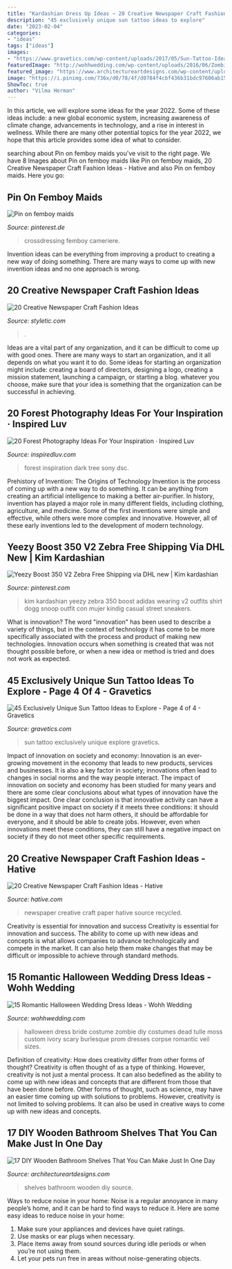 ```yaml
---
title: "Kardashian Dress Up Ideas ~ 20 Creative Newspaper Craft Fashion Ideas"
description: "45 exclusively unique sun tattoo ideas to explore"
date: "2023-02-04"
categories:
- "ideas"
tags: ["ideas"]
images:
- "https://www.gravetics.com/wp-content/uploads/2017/05/Sun-Tattoo-Ideas.jpg"
featuredImage: "http://wohhwedding.com/wp-content/uploads/2016/06/Zombie-Bride-Halloween-Wedding-Dress.jpg"
featured_image: "https://www.architectureartdesigns.com/wp-content/uploads/2016/09/8-15.jpg"
image: "https://i.pinimg.com/736x/d0/78/4f/d0784f4cbf436b31bdc97606ab15024e.jpg"
ShowToc: true
author: "Vilma Herman"
---
```



In this article, we will explore some ideas for the year 2022. Some of these ideas include: a new global economic system, increasing awareness of climate change, advancements in technology, and a rise in interest in wellness. While there are many other potential topics for the year 2022, we hope that this article provides some idea of what to consider.

	

		
searching about Pin on femboy maids you've visit to the right page. We have 8 Images about Pin on femboy maids like Pin on femboy maids, 20 Creative Newspaper Craft Fashion Ideas - Hative and also Pin on femboy maids. Here you go:
		
    
## Pin On Femboy Maids

<img loading=lazy src="https://i.pinimg.com/736x/d0/78/4f/d0784f4cbf436b31bdc97606ab15024e.jpg" onerror="this.onerror=null;this.src='https://tse1.mm.bing.net/th?id=OIP.ZeWFbtvXCxs8EGDWPh3lBgHaJ3&amp;pid=15.1';" alt="Pin on femboy maids">

_Source: pinterest.de_

>crossdressing femboy cameriere. 

	

Invention ideas can be everything from improving a product to creating a new way of doing something. There are many ways to come up with new invention ideas and no one approach is wrong.

    
## 20 Creative Newspaper Craft Fashion Ideas

<img loading=lazy src="https://styletic.com/wp-content/uploads/2014/10/newspaper-craft-fashion-ideas/8-creative-newspaper-craft-fashion-ideas.jpg" onerror="this.onerror=null;this.src='https://tse1.mm.bing.net/th?id=OIP._4cEe71YtSgyf5UpctjbPQHaM-&amp;pid=15.1';" alt="20 Creative Newspaper Craft Fashion Ideas">

_Source: styletic.com_

>. 

	

Ideas are a vital part of any organization, and it can be difficult to come up with good ones. There are many ways to start an organization, and it all depends on what you want it to do. Some ideas for starting an organization might include: creating a board of directors, designing a logo, creating a mission statement, launching a campaign, or starting a blog. whatever you choose, make sure that your idea is something that the organization can be successful in achieving.

    
## 20 Forest Photography Ideas For Your Inspiration · Inspired Luv

<img loading=lazy src="http://www.inspiredluv.com/wp-content/uploads/2016/12/forest_tree_dark_forest_photography.jpg" onerror="this.onerror=null;this.src='https://tse2.mm.bing.net/th?id=OIP.l6n_PpBvzvcaH6YMIGN73QHaNK&amp;pid=15.1';" alt="20 Forest Photography Ideas For Your Inspiration · Inspired Luv">

_Source: inspiredluv.com_

>forest inspiration dark tree sony dsc. 

	

Prehistory of Invention: The Origins of Technology
Invention is the process of coming up with a new way to do something. It can be anything from creating an artificial intelligence to making a better air-purifier. In history, invention has played a major role in many different fields, including clothing, agriculture, and medicine. Some of the first inventions were simple and effective, while others were more complex and innovative. However, all of these early inventions led to the development of modern technology.

    
## Yeezy Boost 350 V2 Zebra Free Shipping Via DHL New | Kim Kardashian

<img loading=lazy src="https://i.pinimg.com/736x/6d/08/29/6d0829d57b3b2da6263b181537a20fbf.jpg" onerror="this.onerror=null;this.src='https://tse3.mm.bing.net/th?id=OIP.Hnm2gavw4LZj8mMf0hSjVAHaLH&amp;pid=15.1';" alt="Yeezy Boost 350 V2 Zebra Free Shipping via DHL new | Kim kardashian">

_Source: pinterest.com_

>kim kardashian yeezy zebra 350 boost adidas wearing v2 outfits shirt dogg snoop outfit con mujer kindig casual street sneakers. 

	

What is innovation?
The word "innovation" has been used to describe a variety of things, but in the context of technology it has come to be more specifically associated with the process and product of making new technologies. Innovation occurs when something is created that was not thought possible before, or when a new idea or method is tried and does not work as expected.

    
## 45 Exclusively Unique Sun Tattoo Ideas To Explore - Page 4 Of 4 - Gravetics

<img loading=lazy src="https://www.gravetics.com/wp-content/uploads/2017/05/Sun-Tattoo-Ideas.jpg" onerror="this.onerror=null;this.src='https://tse4.mm.bing.net/th?id=OIP.chZz6xsHMx8684StLyFmkwHaJQ&amp;pid=15.1';" alt="45 Exclusively Unique Sun Tattoo Ideas to Explore - Page 4 of 4 - Gravetics">

_Source: gravetics.com_

>sun tattoo exclusively unique explore gravetics. 

	

Impact of innovation on society and economy:
Innovation is an ever-growing movement in the economy that leads to new products, services and businesses. It is also a key factor in society; innovations often lead to changes in social norms and the way people interact. The impact of innovation on society and economy has been studied for many years and there are some clear conclusions about what types of innovation have the biggest impact. 
One clear conclusion is that innovative activity can have a significant positive impact on society if it meets three conditions: it should be done in a way that does not harm others, it should be affordable for everyone, and it should be able to create jobs. However, even when innovations meet these conditions, they can still have a negative impact on society if they do not meet other specific requirements.

    
## 20 Creative Newspaper Craft Fashion Ideas - Hative

<img loading=lazy src="https://hative.com/wp-content/uploads/2014/10/newspaper-craft-fashion-ideas/14-creative-newspaper-craft-fashion-ideas.jpg" onerror="this.onerror=null;this.src='https://tse1.mm.bing.net/th?id=OIP.LGUML7UIRXT0iilHjTsgxQHaLH&amp;pid=15.1';" alt="20 Creative Newspaper Craft Fashion Ideas - Hative">

_Source: hative.com_

>newspaper creative craft paper hative source recycled. 

	

Creativity is essential for innovation and success
Creativity is essential for innovation and success. The ability to come up with new ideas and concepts is what allows companies to advance technologically and compete in the market. It can also help them make changes that may be difficult or impossible to achieve through standard methods.

    
## 15 Romantic Halloween Wedding Dress Ideas - Wohh Wedding

<img loading=lazy src="http://wohhwedding.com/wp-content/uploads/2016/06/Zombie-Bride-Halloween-Wedding-Dress.jpg" onerror="this.onerror=null;this.src='https://tse1.mm.bing.net/th?id=OIP.TIfLGuzpJICebLNbC2iD_wHaLA&amp;pid=15.1';" alt="15 Romantic Halloween Wedding Dress Ideas - Wohh Wedding">

_Source: wohhwedding.com_

>halloween dress bride costume zombie diy costumes dead tulle moss custom ivory scary burlesque prom dresses corpse romantic veil sizes. 

	

Definition of creativity: How does creativity differ from other forms of thought?
Creativity is often thought of as a type of thinking. However, creativity is not just a mental process. It can also bedefined as the ability to come up with new ideas and concepts that are different from those that have been done before. Other forms of thought, such as science, may have an easier time coming up with solutions to problems. However, creativity is not limited to solving problems. It can also be used in creative ways to come up with new ideas and concepts.

    
## 17 DIY Wooden Bathroom Shelves That You Can Make Just In One Day

<img loading=lazy src="https://www.architectureartdesigns.com/wp-content/uploads/2016/09/8-15.jpg" onerror="this.onerror=null;this.src='https://tse1.mm.bing.net/th?id=OIP.pJaW7kCNKruAcAoc-XfNkQHaLH&amp;pid=15.1';" alt="17 DIY Wooden Bathroom Shelves That You Can Make Just In One Day">

_Source: architectureartdesigns.com_

>shelves bathroom wooden diy source. 

	

Ways to reduce noise in your home:
Noise is a regular annoyance in many people’s home, and it can be hard to find ways to reduce it. Here are some easy ideas to reduce noise in your home:
1. Make sure your appliances and devices have quiet ratings.
2. Use masks or ear plugs when necessary.
3. Place items away from sound sources during idle periods or when you’re not using them.
4. Let your pets run free in areas without noise-generating objects.

